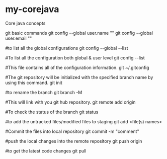 # my-corejava
Core java concepts

git basic commands
git config --global user.name "<user name>"
git config --global user.email "<user email>"

#to list all the global configurations
git config --global --list

#To list all the configuration both global & user level
git config --list

#This file contains all of the configuration information.
git ~/.gitconfig

#The git repository will be initialized with the specified branch name by using this command.
git init <branch name>

#to rename the branch
git branch -M <new branch name>

#This will link with you git hub repository.
git remote add origin <git hub repository URL>

#To check the status of the branch
git status

#to add the untracked files/modified files to staging
git add <file(s) names>

#Commit the files into local repository
git commit -m "comment"

#push the local changes into the remote repository
git push origin <origin branch name>

#to get the latest code changes
git pull



